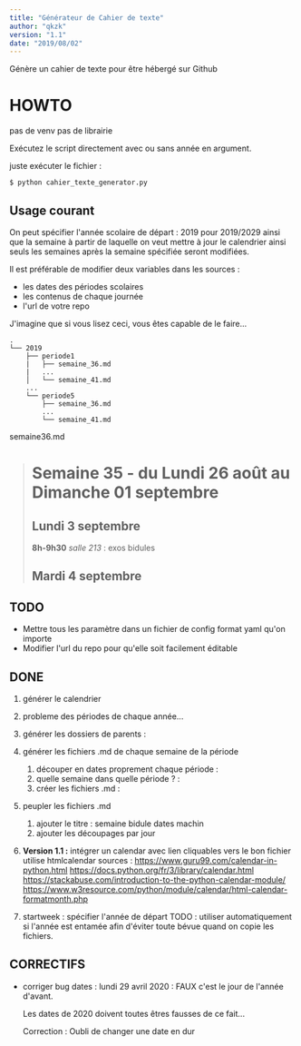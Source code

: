```yaml
---
title: "Générateur de Cahier de texte"
author: "qkzk"
version: "1.1"
date: "2019/08/02"
---
```


Génère un cahier de texte pour être hébergé sur Github

# HOWTO


pas de venv
pas de librairie


Exécutez le script directement avec ou sans année en argument.


juste exécuter le fichier :

~~~
$ python cahier_texte_generator.py
~~~

## Usage courant

On peut spécifier l'année scolaire de départ : 2019 pour 2019/2029
ainsi que la semaine à partir de laquelle on veut mettre à jour le calendrier
ainsi seuls les semaines après la semaine spécifiée seront modifiées.



Il est préférable de modifier deux variables dans les sources :
* les dates des périodes scolaires
* les contenus de chaque journée
* l'url de votre repo

J'imagine que si vous lisez ceci, vous êtes capable de le faire...

~~~
.
└── 2019
    ├── periode1
    |   ├── semaine_36.md
    |   ...
    │   └── semaine_41.md
    ...
    └── periode5
        ├── semaine_36.md
        ...
        └── semaine_41.md
~~~

semaine36.md
>
>  # Semaine 35 - du Lundi 26 août au Dimanche 01 septembre
>
>  ## Lundi 3 septembre
>  **8h-9h30** _salle 213_ : exos bidules
>  ## Mardi 4 septembre

## TODO
* Mettre tous les paramètre dans un fichier de config format yaml qu'on importe
* Modifier l'url du repo pour qu'elle soit facilement éditable


## DONE
1. générer le calendrier
2. probleme des périodes de chaque année...

1. générer les dossiers de parents :
2. générer les fichiers .md de chaque semaine de la période
    1. découper en dates proprement chaque période :
    2. quelle semaine dans quelle période ? :
    3. créer les fichiers .md :
3. peupler les fichiers .md
    1. ajouter le titre : semaine bidule dates machin
    2. ajouter les découpages par jour
4. **Version 1.1 :**
   intégrer un calendar avec lien cliquables vers le bon fichier
    utilise htmlcalendar
    sources :
    https://www.guru99.com/calendar-in-python.html
    https://docs.python.org/fr/3/library/calendar.html
    https://stackabuse.com/introduction-to-the-python-calendar-module/
    https://www.w3resource.com/python/module/calendar/html-calendar-formatmonth.php
5. startweek : spécifier l'année de départ
    TODO : utiliser automatiquement si l'année est entamée afin d'éviter toute
    bévue quand on copie les fichiers.

## CORRECTIFS
* corriger bug dates : lundi  29 avril 2020 : FAUX c'est le jour de l'année
  d'avant.

  Les dates de 2020 doivent toutes êtres fausses de ce fait...

  Correction : Oubli de changer une date en dur
